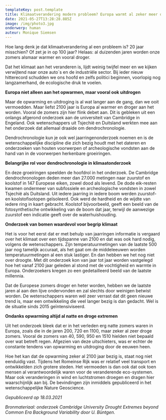 ```yaml
---
templateKey: post.template
title: Klimaatverandering modern probleem? Europa warmt al zeker meer dan 2000 jaar op
date: 2021-05-27T13:28:28.885Z
image: /img/photo3.jpg
onderwerp: human
auteur: Monique Siemsen
---
```

Hoe lang denk je dat klimaatverandering al een probleem is? 20 jaar misschien? Of zet je in op 100 jaar? Helaas: al duizenden jaren worden onze zomers alsmaar warmer en vooral droger.

Dat het klimaat aan het veranderen is, lijdt weinig twijfel meer en we kijken verwijtend naar onze auto´s en de industriële sector. Bij ieder nieuw hitterecord schudden we ons hoofd en zelfs politici beginnen, voorlopig nog langzamerhand, de ecologische druk te voelen.

**Europa niet alleen aan het opwarmen, maar vooral ook uitdrogen**

Maar de opwarming en uitdroging is al wat langer aan de gang, dan we ooit vermoedden. Maar liefst 2100 jaar is Europa al warmer en droger aan het worden. Vooral de zomers zijn hier flink debet aan. Dit is gebleken uit een onlangs afgerond onderzoek aan de universiteit van Cambridge in Engeland. Ook wetenschappers uit Tsjechië en Duitsland werkten mee aan het onderzoek dat allemaal draaide om dendrochronologie.

Dendrochronologie kun je ook wel jaarringenonderzoek noemen en is de wetenschappelijke discipline die zich bezig houdt met het dateren en onderzoeken van houten voorwerpen of archeologische vondsten aan de hand van in de voorwerpen herkenbare groeiringen.

**Belangrijke rol voor dendrochronologie in klimaatonderzoek**

En deze groeiringen speelden de hoofdrol in het onderzoek. De Cambridge dendrochronologen deden meer dan 27.000 metingen naar zuurstof en koolstof in 147 Europese eiken, zowel dood als levend. De dode eik-resten kwamen ondermeer van subfossiele en archeologische vondsten in zowel Tsjechië als Duitsland. Uit iedere jaarring in iedere boom werden zuurstof- en koolstofisotopen geïsoleerd. Ook werd de hardheid en de wijdte van iedere ring in kaart gebracht. Koolstof bijvoorbeeld, geeft een beeld van de fotosynthetische ontwikkeling van de boom dat jaar, terwijl de aanwezige zuurstof een indicatie geeft over de waterhuishouding.

**Onderzoek van bomen waardevol voor begrip klimaat**

Het is voor het eerst dat er met behulp van jaarringen informatie is vergaard over het klimaat over een tijdspanne van 2100 en dat was ook hard nodig, volgens de wetenschappers. Zijn temperatuurmetingen van de laatste 500 jaar nog tamelijk accuraat, als het gaat om de middeleeuwen worden temperatuurmetingen al een stuk lastiger. En dan hebben we het nog niet over droogte. Met dit onderzoek kon van jaar tot jaar worden vastgelegd hoe het vanaf 2100 jaar geleden al stond met de vochtigheid en warmte in Europa. Onderzoekers kregen zo een gedetailleerd beeld van de laatste millennia.

Dat de Europese zomers droger en heter worden, hebben we de laatste jaren al aan den lijve ondervonden en zal slechts door weinigen betwist worden. De wetenschappers waren wél zeer verrast dat dit geen nieuwe trend is, maar een ontwikkeling die veel langer bezig is dan gedacht. Wel is de situatie sinds 2015 geïntensiviseerd.

**Ondanks opwarming altijd al natte en droge extremen**

Uit het onderzoek bleek dat er in het verleden erg natte zomers waren in Europa, zoals die in de jaren 200, 720 en 1100, maar zeker al zeer droge zomers. Vooral de zomers van 40, 590, 950 en 1510 hielden niet bepaald over wat betreft regen. Afgezien van deze uitschieters, was er echter de constante tendens van opwarming en uitdroging door de eeuwen heen.

Hoe het kan dat de opwarming zeker al 2100 jaar bezig is, staat nog niet eenduidig vast. Tijdens het Romeinse Rijk was er relatief veel transport en ontwikkelden zich grotere steden. Het vermoeden is dan ook dat ook toen mensen al verantwoordelijk waren voor de veranderende eco-systemen. Maar ook veranderingen in wind en luchtstromen droegen en dragen hier waarschijnlijk aan bij. De bevindingen zijn inmiddels gepubliceerd in het wetenschappelijke Nature Geoscience.

_Gepubliceerd op 18.03.2021_

_Bronmateriaal: onderzoek Cambridge University Drought Extremes beyond Common Era Background Variability door U. Büntgen._